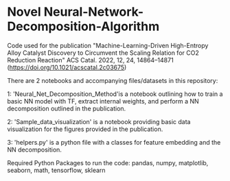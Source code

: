 # Novel Neural-Network-Decomposition-Algorithm
Code used for the publication "Machine-Learning-Driven High-Entropy Alloy Catalyst Discovery to Circumvent the Scaling Relation for CO2 Reduction Reaction"
ACS Catal. 2022, 12, 24, 14864–14871 (https://doi.org/10.1021/acscatal.2c03675)

There are 2 notebooks and accompanying files/datasets in this repository:

1: 'Neural_Net_Decomposition_Method'is a notebook outlining how to train a basic NN model with TF, extract internal weights, and perform a NN decomposition outlined in the publication.

2: 'Sample_data_visualization' is a notebook providing basic data visualization for the figures provided in the publication.

3: 'helpers.py' is a python file with a classes for feature embedding and the NN decomposition.

Required Python Packages to run the code:
pandas,
numpy,
matplotlib,
seaborn,
math,
tensorflow,
sklearn
